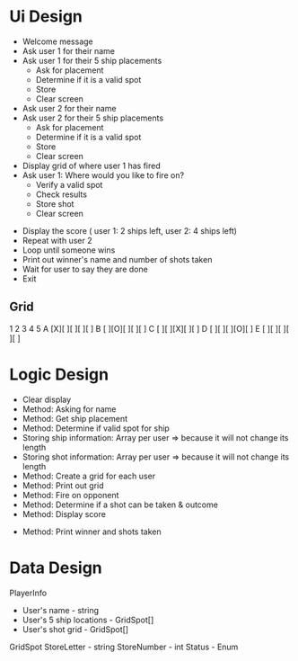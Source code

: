 # Ui Design

- Welcome message
- Ask user 1 for their name
- Ask user 1 for their 5 ship placements
  - Ask for placement
  - Determine if it is a valid spot
  - Store
  * Clear screen
- Ask user 2 for their name
- Ask user 2 for their 5 ship placements
  - Ask for placement
  - Determine if it is a valid spot
  - Store
  * Clear screen
- Display grid of where user 1 has fired
- Ask user 1: Where would you like to fire on?
  - Verify a valid spot
  - Check results
  - Store shot
  * Clear screen

* Display the score ( user 1: 2 ships left, user 2: 4 ships left)
* Repeat with user 2
* Loop until someone wins
* Print out winner's name and number of shots taken
* Wait for user to say they are done
* Exit

## Grid

1 2 3 4 5
A [X][ ][ ][ ][ ]
B [ ][O][ ][ ][ ]
C [ ][ ][X][ ][ ]
D [ ][ ][ ][O][ ]
E [ ][ ][ ][ ][ ]

# Logic Design

- Clear display
- Method: Asking for name
- Method: Get ship placement
- Method: Determine if valid spot for ship
- Storing ship information: Array per user => because it will not change its length
- Storing shot information: Array per user => because it will not change its length
- Method: Create a grid for each user
- Method: Print out grid
- Method: Fire on opponent
- Method: Determine if a shot can be taken & outcome
- Method: Display score

* Method: Print winner and shots taken

# Data Design

PlayerInfo

- User's name - string
- User's 5 ship locations - GridSpot[]
- User's shot grid - GridSpot[]

GridSpot
StoreLetter - string
StoreNumber - int
Status - Enum

